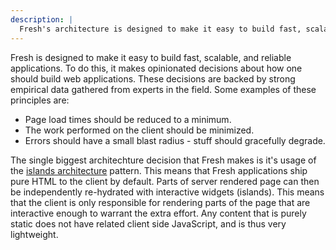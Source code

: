 ```yaml
---
description: |
  Fresh's architecture is designed to make it easy to build fast, scalable, and reliable applications.
---
```


Fresh is designed to make it easy to build fast, scalable, and reliable
applications. To do this, it makes opinionated decisions about how one should
build web applications. These decisions are backed by strong empirical data
gathered from experts in the field. Some examples of these principles are:

- Page load times should be reduced to a minimum.
- The work performed on the client should be minimized.
- Errors should have a small blast radius - stuff should gracefully degrade.

The single biggest architechture decision that Fresh makes is it's usage of the
[islands architecture][islands] pattern. This means that Fresh applications ship
pure HTML to the client by default. Parts of server rendered page can then be
independently re-hydrated with interactive widgets (islands). This means that
the client is only responsible for rendering parts of the page that are
interactive enough to warrant the extra effort. Any content that is purely
static does not have related client side JavaScript, and is thus very
lightweight.

<!-- TODO(lucacasonato): elaborate on request handling, form actions, etc. -->

[islands]: https://www.patterns.dev/posts/islands-architecture/
